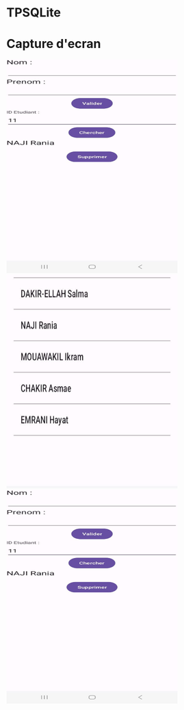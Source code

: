 # TPSQLite
# Capture d'ecran
<img src="Image3.jpeg" alt="Image 1" width="400" height="500">  


<img src="Image1.jpeg" width="400" height="500">  

<img src="Image3.jpeg" width="400" height="500">  
